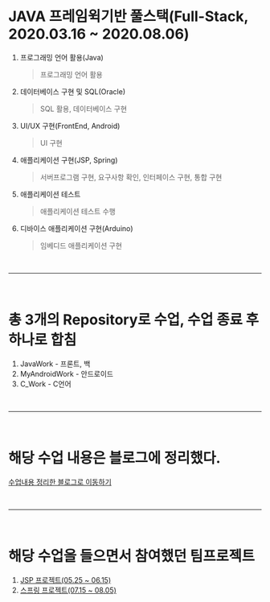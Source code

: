 # JAVA 프레임윅기반 풀스택(Full-Stack, <br>      2020.03.16 ~ 2020.08.06)

1. 프로그래밍 언어 활용(Java)
    > 프로그래밍 언어 활용
2. 데이터베이스 구현 및 SQL(Oracle)
    > SQL 활용, 데이터베이스 구현
3. UI/UX 구현(FrontEnd, Android)
    > UI 구현
4. 애플리케이션 구현(JSP, Spring)
    > 서버프로그램 구현, 요구사항 확인, 인터페이스 구현, 통합 구현
5. 애플리케이션 테스트
    > 애플리케이션 테스트 수행
6. 디바이스 애플리케이션 구현(Arduino)
    > 임베디드 애플리케이션 구현

<br><hr><br>

# 총 3개의 Repository로 수업, 수업 종료 후 하나로 합침
1) JavaWork - 프론트, 백
2) MyAndroidWork - 안드로이드
3) C_Work - C언어

<br><hr><br>

# 해당 수업 내용은 블로그에 정리했다.
[수업내용 정리한 블로그로 이동하기](https://shine94.tistory.com/category/%5B%EC%B7%A8%EC%84%B1%ED%8C%A8%5DJAVA%ED%94%84%EB%A0%88%EC%9E%84%EC%9C%85%EA%B8%B0%EB%B0%98_%ED%92%80%EC%8A%A4%ED%83%9D)

<br><hr><br>

# 해당 수업을 들으면서 참여했던 팀프로젝트
1. [JSP 프로젝트(05.25 ~ 06.15)](https://shine94.tistory.com/131?category=853418) <br>
2. [스프링 프로젝트(07.15 ~ 08.05)](https://shine94.tistory.com/162?category=885514)

